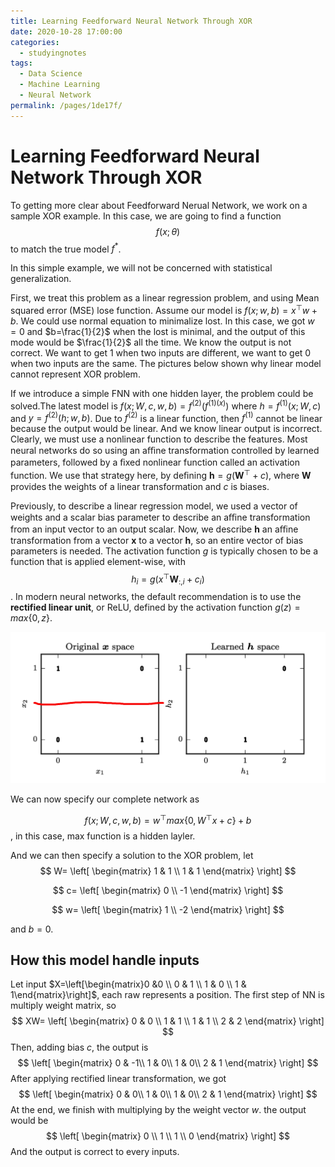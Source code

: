 ```yaml
---
title: Learning Feedforward Neural Network Through XOR
date: 2020-10-28 17:00:00
categories: 
  - studyingnotes
tags: 
  - Data Science
  - Machine Learning
  - Neural Network
permalink: /pages/1de17f/
---
```


# Learning Feedforward Neural Network Through XOR

To getting more clear about Feedforward Nerual Network, we work on a sample XOR example. In this case, we are going to find a function $$f(x; \theta)$$ to match the true model $f^*$.

In this simple example, we will not be concerned with statistical generalization.

First, we treat this problem as a linear regression problem, and using Mean squared error (MSE) lose function. Assume our model is $f(x;w,b)=x^\top w+b$. We could use normal equation to minimalize lost. In this case, we got $w=0$ and $b=\frac{1}{2}$ when the lost is minimal, and the output of this mode would be $\frac{1}{2}$ all the time. We know the output is not correct. We want to get 1 when two inputs are different, we want to get 0 when two inputs are the same.  The pictures below shown why linear model cannot represent XOR problem.

If we introduce a simple FNN with one hidden layer, the problem could be solved.The latest model is $f(x;W,c,w,b)=f^{(2)}(f^{(1)(x)})$ where $h=f^{(1)}(x;W,c)$ and $y=f^{(2)}(h;w,b)$. Due to $f^{(2)}$ is a linear function, then $f^{(1)}$ cannot be linear because the output would be linear. And we know linear output is incorrect. Clearly, we must use a nonlinear function to describe the features. Most neural networks do so using an aﬃne transformation controlled by learned parameters, followed by a ﬁxed nonlinear function called an activation function. We use that strategy here, by deﬁning $\mathbf{h}=g(\mathbf{W}^\top+c)$, where $\mathbf{W}$ provides the weights of a linear transformation and $c$ is biases. 

Previously, to describe a linear regression model, we used a vector of weights and a scalar bias parameter to describe an aﬃne transformation from an input vector to an output scalar. Now, we describe $\mathbf{h}$ an aﬃne transformation from a vector $\mathbf{x}$ to a vector $\mathbf{h}$, so an entire vector of bias parameters is needed. The activation function $g$ is typically chosen to be a function that is applied element-wise, with $$h_i=g(x^\top\mathbf{W}_{:,i}+c_i)$$. In modern neural networks, the default recommendation is to use the **rectified linear unit**, or ReLU, defined by the activation function $g(z) = max\{0, z\}$.

![XOR prob](https://github.com/jinchenxiangdan/myBlog/blob/master/docs/.vuepress/public/images/xor-prob.png?raw=true)

We can now specify our complete network as

$$f(x;W,c,w,b)=w^\top max\{0, W^\top x+c\}+b$$, in this case, max function is a hidden layler.

And we can then specify a solution to the XOR problem, let 
$$
W=
\left[
 \begin{matrix}
	1 & 1  \\
	1 & 1
  \end{matrix}
  \right]
$$

$$
c=
\left[
 \begin{matrix}
	0  \\
	-1
  \end{matrix}
  \right]
$$

$$
w=
\left[
 \begin{matrix}
	1  \\
	-2
  \end{matrix}
  \right]
$$

and $b = 0$.

## How this model handle inputs

Let input $X=\left[\begin{matrix}0 &0 \\ 0 & 1 \\ 1 & 0 \\ 1 & 1\end{matrix}\right]$, each raw represents a position. The first step of NN is multiply weight matrix, so
$$
XW=
\left[
\begin{matrix}
0 & 0 \\
1 & 1 \\
1 & 1 \\
2 & 2
\end{matrix}
\right]
$$
Then, adding bias $c$, the output is 
$$
\left[
 \begin{matrix}
	0  & -1\\
	1 & 0\\
	1 & 0\\
	2 & 1
  \end{matrix}
  \right]
$$
After applying rectified linear transformation, we got
$$
\left[
 \begin{matrix}
	0  & 0\\
	1 & 0\\
	1 & 0\\
	2 & 1
  \end{matrix}
  \right]
$$
At the end, we finish with multiplying by the weight vector $w$. the output would be
$$
\left[
 \begin{matrix}
	0  \\
	1 \\
	1 \\
	0
  \end{matrix}
  \right]
$$
And the output is correct to every inputs.